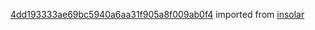 [4dd193333ae69bc5940a6aa31f905a8f009ab0f4](https://github.com/insolar/insolar/commit/4dd193333ae69bc5940a6aa31f905a8f009ab0f4) imported from [insolar](https://github.com/insolar/insolar)
